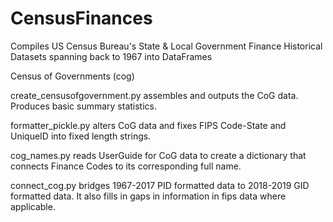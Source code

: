 # CensusFinances
Compiles US Census Bureau's State &amp; Local Government Finance Historical Datasets spanning back to 1967 into DataFrames

Census of Governments (cog)

create_censusofgovernment.py assembles and outputs the CoG data. Produces basic summary statistics.

formatter_pickle.py alters CoG data and fixes FIPS Code-State and UniqueID into fixed length strings.

cog_names.py reads UserGuide for CoG data to create a dictionary that connects Finance Codes to its corresponding full name.

connect_cog.py bridges 1967-2017 PID formatted data to 2018-2019 GID formatted data. It also fills in gaps in information in fips data where applicable.
